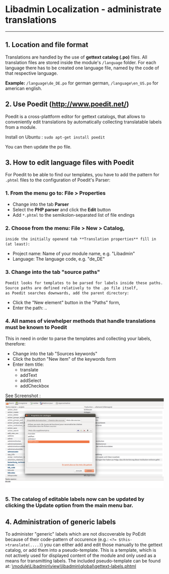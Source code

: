 # Libadmin Localization - administrate translations
---------------------------------------------------

## 1. Location and file format

Translations are handled by the use of **gettext catalog (.po)** files.
All translation files are stored inside the module's `/language` folder.
For each language there has to be created one language file, named by the code
of that respective language.

**Example:** `/language\de_DE.po` for german german, `/language\en_US.po` for american english.


## 2. Use Poedit (http://www.poedit.net/)

Poedit is a cross-plattform editor for gettext catalogs, that allows to conveniently edit
translations by automatically collecting translatable labels from a module.

Install on Ubuntu : ```sudo apt-get install poedit  ```

You can then update the po file.

## 3. How to edit language files with Poedit


For Poedit to be able to find our templates, you have to add the pattern
for `.phtml` files to the configuration of Poedit's Parser:

### 1. From the menu go to: **File > Properties**
* Change into the tab **Parser**
* Select the **PHP parser** and click the **Edit** button
* Add `*.phtml` to the semikolon-separated list of file endings

### 2. Choose from the menu: **File > New > Catalog**,
 	inside the initially openend tab **Translation properties** fill in (at least):

* Project name: Name of your module name, e.g. "Libadmin"
* Language:		The language code, e.g. "de_DE"

### 3. Change into the tab "source paths"
  	Poedit looks for templates to be parsed for labels inside these paths.
  	Source paths are defined relatively to the .po file itself,
  	as Poedit searches downwards, add the parent directory:

* Click the "New element" button in the "Paths" form,
* Enter the path: ..

### 4. All names of viewhelper methods that handle translations must be known to Poedit

This in need in order to parse the templates and collecting your labels, therefore:

* Change into the tab "Sources keywords"
* Click the button "New item" of the keywords form
* Enter item title: 
  * translate
  * addText
  * addSelect
  * addCheckbox
  
See Screenshot : ![screenshot]
     


### 5. The catalog of editable labels now can be updated by clicking the **Update** option from the main menu bar.
	
	
## 4. Administration of generic labels

To administer "generic" labels which are not discoverable by PoEdit because of their code-pattern of occurence
(e.g.: `<?= $this->translate(....)`) you can either add and edit those manually to the gettext catalog, or add
them into a pseudo-template. This is a template, which is not actively used for displayed content of the module
and only used as a means for transmitting labels. 
The included pseudo-template can be found at: [\module\Libadmin\view\libadmin\global\gettext-labels.phtml](https://github.com/swissbib/libadmin/blob/master/module/Libadmin/view/libadmin/global/gettext-labels.phtml)



[screenshot]: poedit.png